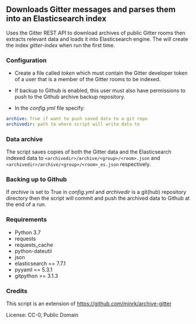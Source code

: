## Downloads Gitter messages and parses them into an Elasticsearch index

Uses the Gitter REST API to download archives of public Gitter rooms then extracts relevant data and loads it into Elasticsearch engine. 
The will create the index  _gitter-index_  when run the first time.

### Configuration

- Create a file called  _token_  which must contain the Gitter developer token of a user that is a member of the Gitter rooms to be indexed. 

- If backup to Github is enabled, this user must also have permissions to push to the Github archive  backup repository.

- In the  _config.yml_  file specify:

```yaml
archive: True if want to push saved data to a git repo
archivedir: path to where script will write data to
```

### Data archive

The script saves copies of both the Gitter data and the Elasticsearch indexed data to `<archivedir>/archive/<group>/<room>.json` and `<archivedir>/archive/<group>/<room>_es.json` respectively.

### Backing up to Github

If  _archive_  is set to True in  _config.yml_  and  _archivedir_  is a git(hub) repository directory then the script will commit and push the archived data to Github at the end of a run.


### Requirements

- Python 3.7
- requests
- requests_cache
- python-dateutil
- json
- elasticsearch == 7.7.1
- pyyaml == 5.3.1
- gitpython >= 3.1.3

### Credits

This script is an extension of https://github.com/minrk/archive-gitter

License: CC-0, Public Domain
